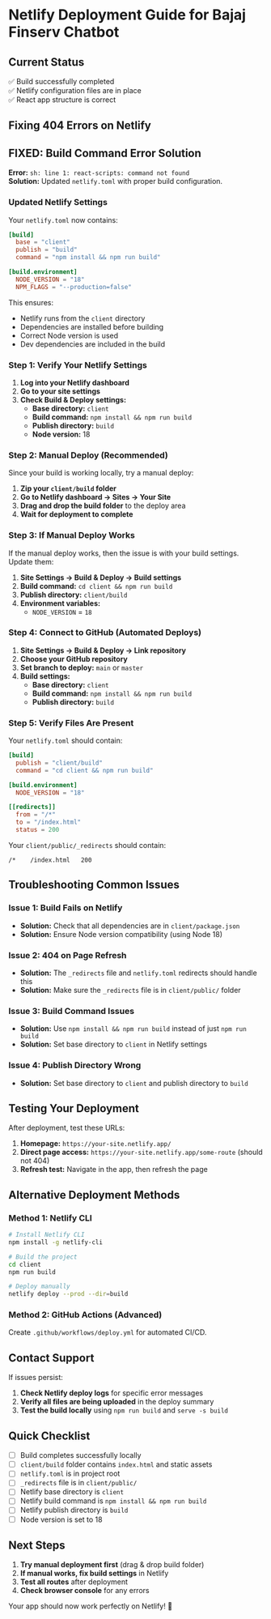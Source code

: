 # Netlify Deployment Guide for Bajaj Finserv Chatbot

## Current Status
✅ Build successfully completed  
✅ Netlify configuration files are in place  
✅ React app structure is correct  

## Fixing 404 Errors on Netlify

## FIXED: Build Command Error Solution

**Error:** `sh: line 1: react-scripts: command not found`  
**Solution:** Updated `netlify.toml` with proper build configuration.

### Updated Netlify Settings

Your `netlify.toml` now contains:
```toml
[build]
  base = "client"
  publish = "build"
  command = "npm install && npm run build"

[build.environment]
  NODE_VERSION = "18"
  NPM_FLAGS = "--production=false"
```

This ensures:
- Netlify runs from the `client` directory
- Dependencies are installed before building
- Correct Node version is used
- Dev dependencies are included in the build

### Step 1: Verify Your Netlify Settings

1. **Log into your Netlify dashboard**
2. **Go to your site settings**
3. **Check Build & Deploy settings:**
   - **Base directory:** `client`
   - **Build command:** `npm install && npm run build`
   - **Publish directory:** `build`
   - **Node version:** 18

### Step 2: Manual Deploy (Recommended)

Since your build is working locally, try a manual deploy:

1. **Zip your `client/build` folder**
2. **Go to Netlify dashboard → Sites → Your Site**
3. **Drag and drop the build folder** to the deploy area
4. **Wait for deployment to complete**

### Step 3: If Manual Deploy Works

If the manual deploy works, then the issue is with your build settings. Update them:

1. **Site Settings → Build & Deploy → Build settings**
2. **Build command:** `cd client && npm run build`
3. **Publish directory:** `client/build`
4. **Environment variables:** 
   - `NODE_VERSION` = `18`

### Step 4: Connect to GitHub (Automated Deploys)

1. **Site Settings → Build & Deploy → Link repository**
2. **Choose your GitHub repository**
3. **Set branch to deploy:** `main` or `master`
4. **Build settings:**
   - **Base directory:** `client`
   - **Build command:** `npm install && npm run build`
   - **Publish directory:** `build`

### Step 5: Verify Files Are Present

Your `netlify.toml` should contain:
```toml
[build]
  publish = "client/build"
  command = "cd client && npm run build"

[build.environment]
  NODE_VERSION = "18"

[[redirects]]
  from = "/*"
  to = "/index.html"
  status = 200
```

Your `client/public/_redirects` should contain:
```
/*    /index.html   200
```

## Troubleshooting Common Issues

### Issue 1: Build Fails on Netlify
- **Solution:** Check that all dependencies are in `client/package.json`
- **Solution:** Ensure Node version compatibility (using Node 18)

### Issue 2: 404 on Page Refresh
- **Solution:** The `_redirects` file and `netlify.toml` redirects should handle this
- **Solution:** Make sure the `_redirects` file is in `client/public/` folder

### Issue 3: Build Command Issues
- **Solution:** Use `npm install && npm run build` instead of just `npm run build`
- **Solution:** Set base directory to `client` in Netlify settings

### Issue 4: Publish Directory Wrong
- **Solution:** Set base directory to `client` and publish directory to `build`

## Testing Your Deployment

After deployment, test these URLs:
1. **Homepage:** `https://your-site.netlify.app/`
2. **Direct page access:** `https://your-site.netlify.app/some-route` (should not 404)
3. **Refresh test:** Navigate in the app, then refresh the page

## Alternative Deployment Methods

### Method 1: Netlify CLI
```bash
# Install Netlify CLI
npm install -g netlify-cli

# Build the project
cd client
npm run build

# Deploy manually
netlify deploy --prod --dir=build
```

### Method 2: GitHub Actions (Advanced)
Create `.github/workflows/deploy.yml` for automated CI/CD.

## Contact Support

If issues persist:
1. **Check Netlify deploy logs** for specific error messages
2. **Verify all files are being uploaded** in the deploy summary
3. **Test the build locally** using `npm run build` and `serve -s build`

## Quick Checklist

- [ ] Build completes successfully locally
- [ ] `client/build` folder contains `index.html` and static assets
- [ ] `netlify.toml` is in project root
- [ ] `_redirects` file is in `client/public/`
- [ ] Netlify base directory is `client`
- [ ] Netlify build command is `npm install && npm run build`
- [ ] Netlify publish directory is `build`
- [ ] Node version is set to 18

## Next Steps

1. **Try manual deployment first** (drag & drop build folder)
2. **If manual works, fix build settings** in Netlify
3. **Test all routes** after deployment
4. **Check browser console** for any errors

Your app should now work perfectly on Netlify! 🚀
